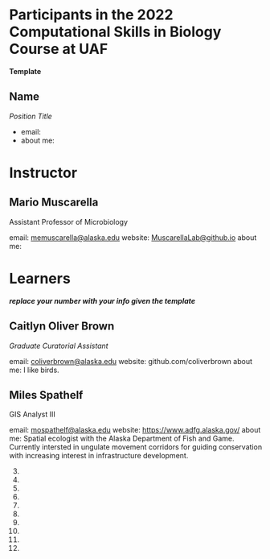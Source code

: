 # Participants in the 2022 Computational Skills in Biology Course at UAF

**Template**

## Name 
*Position Title*
+ email:
+ about me:

  
# Instructor  
  
## Mario Muscarella 
Assistant Professor of Microbiology

email: memuscarella@alaska.edu
website: MuscarellaLab@github.io
about me:
  
# Learners
  
***replace your number with your info given the template***


## Caitlyn Oliver Brown
*Graduate Curatorial Assistant*

email: coliverbrown@alaska.edu
website: github.com/coliverbrown
about me: I like birds.


## Miles Spathelf
GIS Analyst III

email: mospathelf@alaska.edu
website: https://www.adfg.alaska.gov/
about me: Spatial ecologist with the Alaska Department of Fish and Game. 
Currently intersted in ungulate movement corridors for guiding 
conservation with increasing interest in infrastructure development. 
  
3. 
 
4. 
  
5. 
  
6. 
  
7. 
  
8. 
  
9. 
  
10.
  
11.
  
12.
